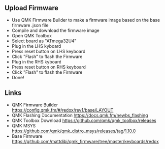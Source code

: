 ## Upload Firmware

- Use QMK Firmware Builder to make a firmware image based on the base firmware .json file
- Compile and download the firmware image
- Open QMK Toolbox
- Select board as "ATmega32U4"
- Plug in the LHS kyboard
- Press reset button on LHS keyboard
- Click "Flash" to flash the Firmware
- Plug in the RHS kyboard
- Press reset button on RHS keyboard
- Click "Flash" to flash the Firmware
- Done!

## Links

- QMK Firmware Builder
  https://config.qmk.fm/#/redox/rev1/base/LAYOUT
- QMK Flashing Documentation
  https://docs.qmk.fm/newbs_flashing
- QMK Toolbox Download
  https://github.com/qmk/qmk_toolbox/releases
- QMK MSYS
  https://github.com/qmk/qmk_distro_msys/releases/tag/1.10.0
- Base Firmware
  https://github.com/mattdibi/qmk_firmware/tree/master/keyboards/redox
